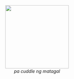 <!DOCTYPE html>
<html>
    <head>
        <meta charset="utf-8">
        <meta name="viewport" content="width=device-width">      
        <link href="style.css" rel="stylesheet" type="style/css">
    </head>
    <body>
      <center>
                <img src="https://media.tenor.com/a_t_D2lPn8AAAAAM/kermit-the.gif" height="200px" width="200px;" style="display-block; margin-auto">
      </center>
        <center>
            <i>pa cuddle ng matagal</i>
        </center>
        <script>
            alert("WARNING!")   
            alert("Ang lamig no?")
            alert("Pwede bang...")
            alert("Pa cuddle?")
        </script>
    </body>
</html>
